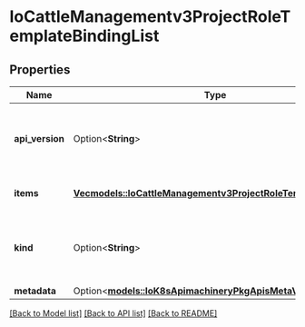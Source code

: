 # IoCattleManagementv3ProjectRoleTemplateBindingList

## Properties

Name | Type | Description | Notes
------------ | ------------- | ------------- | -------------
**api_version** | Option<**String**> | APIVersion defines the versioned schema of this representation of an object. Servers should convert recognized schemas to the latest internal value, and may reject unrecognized values. More info: https://git.k8s.io/community/contributors/devel/sig-architecture/api-conventions.md#resources | [optional]
**items** | [**Vec<models::IoCattleManagementv3ProjectRoleTemplateBinding>**](ioCattleManagementv3ProjectRoleTemplateBinding.md) | List of projectroletemplatebindings. More info: https://git.k8s.io/community/contributors/devel/sig-architecture/api-conventions.md | 
**kind** | Option<**String**> | Kind is a string value representing the REST resource this object represents. Servers may infer this from the endpoint the client submits requests to. Cannot be updated. In CamelCase. More info: https://git.k8s.io/community/contributors/devel/sig-architecture/api-conventions.md#types-kinds | [optional]
**metadata** | Option<[**models::IoK8sApimachineryPkgApisMetaV1ListMeta**](ioK8sApimachineryPkgApisMetaV1ListMeta.md)> |  | [optional]

[[Back to Model list]](../README.md#documentation-for-models) [[Back to API list]](../README.md#documentation-for-api-endpoints) [[Back to README]](../README.md)



